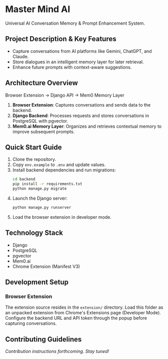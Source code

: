 # Master Mind AI

Universal AI Conversation Memory & Prompt Enhancement System.

## Project Description & Key Features
- Capture conversations from AI platforms like Gemini, ChatGPT, and Claude.
- Store dialogues in an intelligent memory layer for later retrieval.
- Enhance future prompts with context-aware suggestions.

## Architecture Overview
Browser Extension → Django API → Mem0 Memory Layer

1. **Browser Extension**: Captures conversations and sends data to the backend.
2. **Django Backend**: Processes requests and stores conversations in PostgreSQL with pgvector.
3. **Mem0.ai Memory Layer**: Organizes and retrieves contextual memory to improve subsequent prompts.

## Quick Start Guide
1. Clone the repository.
2. Copy `env.example` to `.env` and update values.
3. Install backend dependencies and run migrations:
   ```bash
   cd backend
   pip install -r requirements.txt
   python manage.py migrate
   ```
4. Launch the Django server:
   ```bash
   python manage.py runserver
   ```
5. Load the browser extension in developer mode.

## Technology Stack
- Django
- PostgreSQL
- pgvector
- Mem0.ai
- Chrome Extension (Manifest V3)

## Development Setup

### Browser Extension
The extension source resides in the `extension/` directory. Load this folder as
an unpacked extension from Chrome's Extensions page (Developer Mode). Configure
the backend URL and API token through the popup before capturing
conversations.

## Contributing Guidelines
*Contribution instructions forthcoming. Stay tuned!*

